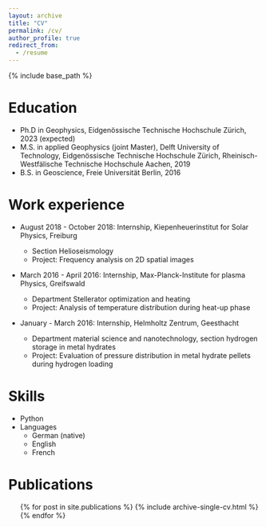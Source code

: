```yaml
---
layout: archive
title: "CV"
permalink: /cv/
author_profile: true
redirect_from:
  - /resume
---
```


{% include base_path %}

Education
======
* Ph.D in Geophysics, Eidgenössische Technische Hochschule Zürich, 2023 (expected)
* M.S. in applied Geophysics (joint Master), Delft University of Technology, Eidgenössische Technische Hochschule Zürich, Rheinisch-Westfälische Technische Hochschule Aachen, 2019 
* B.S. in Geoscience, Freie Universität Berlin, 2016

Work experience
======
* August 2018 - October 2018: Internship, Kiepenheuerinstitut for Solar Physics, Freiburg
  * Section Helioseismology
  * Project: Frequency analysis on 2D spatial images

* March 2016 - April 2016: Internship, Max-Planck-Institute for plasma Physics, Greifswald
  * Department Stellerator optimization and heating
  * Project: Analysis of temperature distribution during heat-up phase

* January - March 2016: Internship, Helmholtz Zentrum, Geesthacht 
  * Department material science and nanotechnology, section hydrogen storage in metal hydrates
  * Project: Evaluation of pressure distribution in metal hydrate pellets during hydrogen loading 


  
Skills
======
* Python
* Languages
  * German (native)
  * English
  * French

Publications
======
  <ul>{% for post in site.publications %}
    {% include archive-single-cv.html %}
  {% endfor %}</ul>
  
<!-- Talks
======
  <ul>{% for post in site.talks %}
    {% include archive-single-talk-cv.html %}
  {% endfor %}</ul>
  
Teaching
======
  <ul>{% for post in site.teaching %}
    {% include archive-single-cv.html %}
  {% endfor %}</ul>
  
Service and leadership
======
* Currently signed in to 43 different slack teams -->
